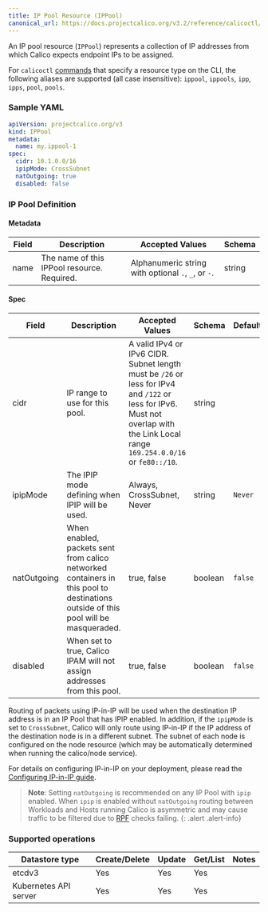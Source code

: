 ```yaml
---
title: IP Pool Resource (IPPool)
canonical_url: https://docs.projectcalico.org/v3.2/reference/calicoctl/resources/ippool
---
```


An IP pool resource (`IPPool`) represents a collection of IP addresses from which Calico expects
endpoint IPs to be assigned.

For `calicoctl` [commands]({{site.baseurl}}/{{page.version}}/reference/calicoctl/commands/) that specify a resource type on the CLI, the following
aliases are supported (all case insensitive): `ippool`, `ippools`, `ipp`, `ipps`, `pool`, `pools`.

### Sample YAML

```yaml
apiVersion: projectcalico.org/v3
kind: IPPool
metadata:
  name: my.ippool-1
spec:
  cidr: 10.1.0.0/16
  ipipMode: CrossSubnet
  natOutgoing: true
  disabled: false
```

### IP Pool Definition

#### Metadata

| Field       | Description                 | Accepted Values   | Schema |
|-------------|-----------------------------|-------------------|--------|
| name     |  The name of this IPPool resource. Required. | Alphanumeric string with optional `.`, `_`, or `-`. | string |

#### Spec

| Field       | Description                 | Accepted Values   | Schema | Default    |
|-------------|-----------------------------|-------------------|--------|------------|
| cidr     | IP range to use for this pool.  | A valid IPv4 or IPv6 CIDR. Subnet length must be `/26` or less for IPv4 and `/122` or less for IPv6. Must not overlap with the Link Local range `169.254.0.0/16` or `fe80::/10`. | string | |
| ipipMode | The IPIP mode defining when IPIP will be used. | Always, CrossSubnet, Never | string| `Never` |
| natOutgoing | When enabled, packets sent from calico networked containers in this pool to destinations outside of this pool will be masqueraded. | true, false | boolean | `false` |
| disabled | When set to true, Calico IPAM will not assign addresses from this pool. | true, false | boolean | `false` |

Routing of packets using IP-in-IP will be used when the destination IP address
is in an IP Pool that has IPIP enabled.  In addition, if the `ipipMode` is set to `CrossSubnet`,
Calico will only route using IP-in-IP if the IP address of the destination node is in a different
subnet. The subnet of each node is configured on the node resource (which may be automatically
determined when running the calico/node service).

For details on configuring IP-in-IP on your deployment, please read the
[Configuring IP-in-IP guide]({{site.baseurl}}/{{page.version}}/usage/configuration/ip-in-ip).

> **Note**: Setting `natOutgoing` is recommended on any IP Pool with `ipip` enabled.
When `ipip` is enabled without `natOutgoing` routing between Workloads and
Hosts running Calico is asymmetric and may cause traffic to be filtered due to
[RPF](https://en.wikipedia.org/wiki/Reverse_path_forwarding) checks failing.
{: .alert .alert-info}


### Supported operations

| Datastore type        | Create/Delete | Update | Get/List | Notes
|-----------------------|---------------|--------|----------|------
| etcdv3                | Yes           | Yes    | Yes      |
| Kubernetes API server | Yes           | Yes    | Yes      |
